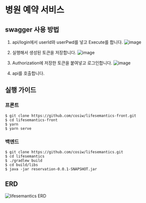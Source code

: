 # 병원 예약 서비스

## swagger 사용 방법
1. api/login에서 userId와 userPwd를 넣고 Execute를 합니다.
![image](https://github.com/cosiw/lifesemantics-front/assets/91179733/cd6ba023-e724-4563-9083-350a0abce237)

2. 실행해서 생성된 토큰을 저장합니다.
![image](https://github.com/cosiw/lifesemantics-front/assets/91179733/5e5b07da-6794-41a8-bff0-bbd865afc012)

3. Authorization에 저장한 토큰을 붙여넣고 로그인합니다.
![image](https://github.com/cosiw/lifesemantics-front/assets/91179733/afa6c26f-4049-4cee-9f4d-39006ea2ae9a)

4. api를 호출합니다.


## 실행 가이드
### 프론트
```
$ git clone https://github.com/cosiw/lifesemantics-front.git
$ cd lifesemantics-front
$ yarn
$ yarn serve
```

### 백엔드
```
$ git clone https://github.com/cosiw/lifesemantics.git
$ cd lifesemantics
$ ./gradlew build
$ cd build/libs
$ java -jar reservation-0.0.1-SNAPSHOT.jar
```

## ERD
![lifesemantics ERD](https://github.com/cosiw/lifesemantics-front/assets/91179733/07193cc3-9df0-46ec-8f80-6278cd0b3ca4)

